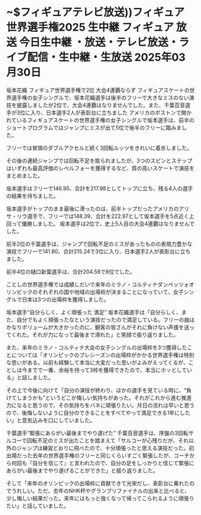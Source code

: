 # ~$フィギュアテレビ放送))フィギュア世界選手権2025 生中継 フィギュア 放送 今日生中継 ・放送・テレビ放送・ライブ配信・生中継・生放送 2025年03月30日

坂本花織 フィギュア世界選手権で2位 大会4連覇ならず
フィギュアスケートの世界選手権の女子シングルで、坂本花織選手は後半のフリーで大きなミスのない演技を披露しましたが2位で、大会4連覇はなりませんでした。また、千葉百音選手が3位に入り、日本選手2人が表彰台に立ちました
アメリカのボストンで開かれているフィギュアスケートの世界選手権の女子シングルで坂本選手は、前半のショートプログラムではジャンプにミスが出て5位で後半のフリーに臨みました。

フリーでは冒頭のダブルアクセルと続く3回転ルッツをきれいに着氷しました。

その後の連続ジャンプでは回転不足を取られましたが、3つのスピンとステップはいずれも最高評価のレベルフォーを獲得するなど、質の高いスケートで演技をまとめました。

坂本選手はフリーで146.95、合計を217.98としてトップに立ち、残る4人の選手の結果を待ちました。

坂本選手がトップのまま最後に滑ったのは、前半トップだったアメリカのアリサ・リウ選手で、フリーでは148.39、合計を222.97として坂本選手を5点近く上回って優勝しました。
坂本選手は2位で、史上5人目の大会4連覇はなりませんでした。

前半2位の千葉選手は、ジャンプで回転不足のミスがあったものの表現力豊かな演技でフリーで141.80、合計215.24で3位に入り、日本選手2人が表彰台に立ちました。

前半4位の樋口新葉選手は、合計204.58で6位でした。

ことしの世界選手権では成績しだいで来年のミラノ・コルティナダンペッツォオリンピックのそれぞれの国や地域の出場枠が決まることになっていて、女子シングルで日本は3つの出場枠を獲得しました。

坂本選手“自分らしく、よく頑張った 満足”
坂本花織選手は「自分らしく、また、自分でもよく頑張ったなという演技だったので満足している。フリーの曲はかなりボリュームが大きかったのに、観客の皆さんがそれに負けない声援を送ってくれた。それが力になって最後まで滑れた」と笑顔で振り返りました。

また、来年のミラノ・コルティナ大会の女子シングルの出場枠を3つ獲得したことについては「オリンピックのプレシーズンの出場枠がかかる世界選手権は特別な思いがある。以前も経験して本当に大変だった思いがよみがえってくるが、ことしは今までで一番、余裕を持って3枠を獲得できたので、本当にホッとしている」と話しました。

その上で今後に向けて「自分の演技が終わり、ほかの選手を見ている時に、“負けてしまうかも”というどこか悔しい気持ちがあった。それがこれから進む推進力になると思うので、その気持ちをバネに頑張りたい。月日の流れは早いと思うので、後悔しないように自分のできることをすべてやって満足できる1年にしたい」と意気込みを口にしていました。

千葉選手“緊張にあらがい最後までやり遂げた”
千葉百音選手は、序盤の3回転サルコーで回転不足のミスが出たことを踏まえて「サルコーが心残りだが、それ以外のジャンプは練習どおりに飛べたので、十分頑張ったと思える演技だった。初出場だった去年の世界選手権のフリーと同じくらいすごく緊張したが、コーチから何回も『自分を信じて』と言われたので、自分の足をしっかりと信じて緊張にあらがい最後までやり遂げることができた」と振り返りました。

そして「来年のオリンピックの出場枠に貢献できて光栄だし、表彰台に乗れたのでうれしい。ただ、去年のNHK杯やグランプリファイナルの出来と比べると、少し悔しい結果だった。来年にはもっと強くなって帰ってこられるように頑張りたい」と話していました。